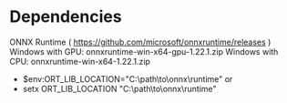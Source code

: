 # Dependencies
ONNX Runtime ( https://github.com/microsoft/onnxruntime/releases )
Windows with GPU: onnxruntime-win-x64-gpu-1.22.1.zip
Windows with CPU: onnxruntime-win-x64-1.22.1.zip

- $env:ORT_LIB_LOCATION="C:\path\to\onnx\runtime"
or
- setx ORT_LIB_LOCATION "C:\path\to\onnx\runtime"